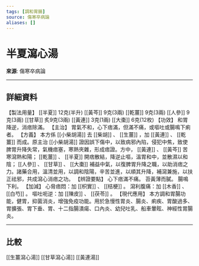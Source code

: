 ```yaml
---
tags: [調和胃腸]
source: 傷寒卒病論
aliases: []
---
```


# 半夏瀉心湯

**來源**: 傷寒卒病論  

---

## 詳細資料
【製法用量】 [[半夏]] 12克(半升) [[黃芩]] 9克(3兩) [[乾薑]] 9克(3兩) [[人參]] 9克(3兩) [[甘草]] 炙9克(3兩) [[黃連]] 3克(1兩) [[大棗]] 6克(12枚)
【功效】
和胃降逆，消痞除滿。
【主治】
胃氣不和，心下痞滿，但滿不痛，或嘔吐或腸鳴下痢者。
【方義】
本方係 [[小柴胡湯]] 去 [[柴胡]] 、 [[生薑]] ，加 [[黃連]] 、 [[乾薑]] 而成。原主治 [[小柴胡湯]] 證因誤下傷中，以致病邪內陷，侵犯中焦，致使脾胃升降失常，氣機痞塞，寒熱夾雜，形成痞證。方中， [[黃連]] 、 [[黃芩]] 苦寒瀉熱和陽； [[乾薑]] 、 [[半夏]] 開痞散結，降逆止嘔，溫胃和中，並散濕以和陰； [[人參]] 、 [[甘草]] 、 [[大棗]] 補益中氣，以復脾胃升降之職，以助消痞之力。諸藥合用，溫清並用，以調和陰陽，辛苦並進，以順其升降，補瀉兼施，以扶正祛邪，共成瀉心消痞之功。
【辨證要點】
心下痞滿不痛。
苔黃薄而膩。
腸鳴下利。
【加減】
心脅痞悶：加 [[枳實]] 、 [[桔梗]] 。
瀉利腹痛：加 [[木香]] 、 [[白芍]] 。
嘔吐呃逆：加 [[陳皮]] 、 [[茯苓]] 。
【現代應用】
本方調和胃腸功能，健胃，抑菌消炎，增強免疫功能。用於急慢性胃炎、腸炎、痢疾、胃酸過多、胃擴張、胃下垂、胃、十二指腸潰瘍、口內炎、幼兒吐乳、船車暈眩、神經性胃腸炎。

---

## 比較
[[生薑瀉心湯]]
[[甘草瀉心湯]]
[[黃連湯]]
